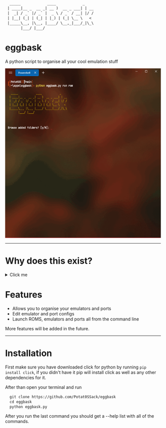 ```
  _____            ____            _
 | ____|__ _  __ _| __ )  __ _ ___| | __
 |  _| / _` |/ _` |  _ \ / _` / __| |/ /
 | |__| (_| | (_| | |_) | (_| \__ \   <
 |_____\__, |\__, |____/ \__,_|___/_|\_\
       |___/ |___/
```
# eggbask

A python script to organise all your cool emulation stuff

![](https://github.com/Potat0SSack/eggbask/blob/main/showcase.gif)

___

# Why does this exist?
<details>
  <summary>Click me</summary>
I made this because i wanted to have a simple way to organise emulators and roms into one place. You may say "Why not use RetroArch then?" and that's a valid argument. My response is that i don't like RetroArch's gui and, more importantly atleast for me, RetroArch performs way worse. While i have a moderately good desktop which runs RetroArch just fine, i also have multiple low-end laptops (2GB of RAM, Dual Core proccessor) that run standalone emulators no problem but struggle heavily with RetroArch. Plus they both run linux and navigating file browsers and such on such low-end laptops is a very slow and, to an extent, painful process even after replacing the default desktop environments. However, typing in commands in a terminal is much faster and easier for me personally. And since i couldn't find any tools or utilites that matched my wants, i DIY'd one myself.
</details>

# Features

* Allows you to organise your emulators and ports
* Edit emulator and port configs
* Launch ROMS, emulators and ports all from the command line

More features will be added in the future.
___

# Installation

First make sure you have downloaded click for python by running `pip install click`, if you didn't have it pip will install click as well as any other dependencies for it.

After than open your terminal and run
```
  git clone https://github.com/Potat0SSack/eggbask
  cd eggbask
  python eggbask.py
```

After you run the last command you should get a --help list with all of the commands.
